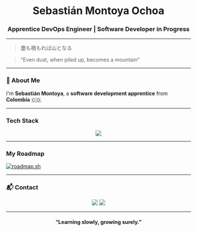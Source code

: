 <h1 align="center"> Sebastián Montoya Ochoa</h1>
<h3 align="center">Apprentice DevOps Engineer | Software Developer in Progress</h3>

---

> 塵も積もれば山となる

> “Even dust, when piled up, becomes a mountain”

---

### 👋 About Me

I'm **Sebastián Montoya**, a **software development apprentice** from **Colombia** 🇨🇴.  

---

###  Tech Stack

<p align="center">
  <img src="https://skillicons.dev/icons?i=html,css,js,mysql,java,python,git,linux,docker,vscode" />
</p>

---

### My Roadmap

[![roadmap.sh](https://roadmap.sh/card/wide/68efccc117747caa5ad8a609?variant=dark&roadmaps=devops)](https://roadmap.sh)

---

### 📬 Contact

<p align="center">
  <a href="mailto:sebastian.montoya.ochoa7@gmail.com"><img src="https://img.shields.io/badge/Gmail-D14836?style=for-the-badge&logo=gmail&logoColor=white"></a>
 </a>
  <a href="https://github.com/Sev-AS" target="_blank"><img src="https://img.shields.io/badge/GitHub-171515?style=for-the-badge&logo=github&logoColor=white"></a>
</p>

---

<h4 align="center">“Learning slowly, growing surely.” </h4>

